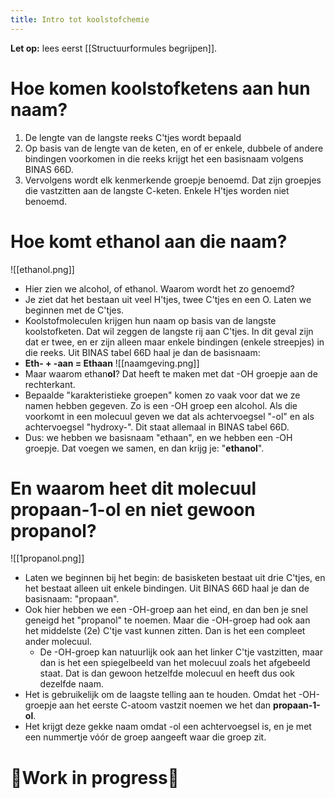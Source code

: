 ```yaml
---
title: Intro tot koolstofchemie
---
```

**Let op:** lees eerst [[Structuurformules begrijpen]].
# Hoe komen koolstofketens aan hun naam?
1. De lengte van de langste reeks C'tjes wordt bepaald
2. Op basis van de lengte van de keten, en of er enkele, dubbele of andere bindingen voorkomen in die reeks krijgt het een basisnaam volgens BINAS 66D.
3. Vervolgens wordt elk kenmerkende groepje benoemd. Dat zijn groepjes die vastzitten aan de langste C-keten. Enkele H'tjes worden niet benoemd.
# Hoe komt ethanol aan die naam?
![[ethanol.png]]
- Hier zien we alcohol, of ethanol. Waarom wordt het zo genoemd?
- Je ziet dat het bestaan uit veel H'tjes, twee C'tjes en een O. Laten we beginnen met de C'tjes.
- Koolstofmoleculen krijgen hun naam op basis van de langste koolstofketen. Dat wil zeggen de langste rij aan C'tjes. In dit geval zijn dat er twee, en er zijn alleen maar enkele bindingen (enkele streepjes) in die reeks. Uit BINAS tabel 66D haal je dan de basisnaam:
- **Eth- + -aan = Ethaan**
![[naamgeving.png]]
- Maar waarom ethan**ol**? Dat heeft te maken met dat -OH groepje aan de rechterkant.
- Bepaalde "karakteristieke groepen" komen zo vaak voor dat we ze namen hebben gegeven. Zo is een -OH groep een alcohol. Als die voorkomt in een molecuul geven we dat als achtervoegsel "-ol" en als achtervoegsel "hydroxy-". Dit staat allemaal in BINAS tabel 66D.
- Dus: we hebben we basisnaam "ethaan", en we hebben een -OH groepje. Dat voegen we samen, en dan krijg je: "**ethanol**".

# En waarom heet dit molecuul propaan-1-ol en niet gewoon propanol?
![[1propanol.png]]
- Laten we beginnen bij het begin: de basisketen bestaat uit drie C'tjes, en het bestaat alleen uit enkele bindingen. Uit BINAS 66D haal je dan de basisnaam: "propaan".
- Ook hier hebben we een -OH-groep aan het eind, en dan ben je snel geneigd het "propanol" te noemen. Maar die -OH-groep had ook aan het middelste (2e) C'tje vast kunnen zitten. Dan is het een compleet ander molecuul.
	- De -OH-groep kan natuurlijk ook aan het linker C'tje vastzitten, maar dan is het een spiegelbeeld van het molecuul zoals het afgebeeld staat. Dat is dan gewoon hetzelfde molecuul en heeft dus ook dezelfde naam.
- Het is gebruikelijk om de laagste telling aan te houden. Omdat het -OH-groepje aan het eerste C-atoom vastzit noemen we het dan **propaan-1-ol**.
- Het krijgt deze gekke naam omdat -ol een achtervoegsel is, en je met een nummertje vóór de groep aangeeft waar die groep zit.
# 🚧Work in progress🚧